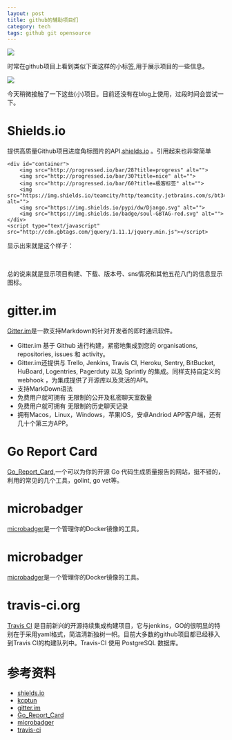 ```yaml
---
layout: post
title: github的辅助项目们
category: tech
tags: github git opensource
---
```


![](http://7vigrt.com1.z0.glb.clouddn.com/blog/pic/201702/github.jpg)

时常在github项目上看到类似下面这样的小标签,用于展示项目的一些信息。

![](http://7vigrt.com1.z0.glb.clouddn.com/blog/pic/201702/20170221202753.jpg)

今天稍微接触了一下这些(小)项目。目前还没有在blog上使用，过段时间会尝试一下。

# Shields.io

提供高质量Github项目进度角标图片的API.[shields.io][shields.io] 。引用起来也非常简单

    <div id="container">
        <img src="http://progressed.io/bar/28?title=progress" alt="">
        <img src="http://progressed.io/bar/30?title=nice" alt="">
        <img src="http://progressed.io/bar/60?title=极客标签" alt="">
        <img src="https://img.shields.io/teamcity/http/teamcity.jetbrains.com/s/bt345.svg" alt="">
        <img src="https://img.shields.io/pypi/dw/Django.svg" alt="">
        <img src="https://img.shields.io/badge/soul-GBTAG-red.svg" alt="">
    </div>
    <script type="text/javascript" src="http://cdn.gbtags.com/jquery/1.11.1/jquery.min.js"></script>

显示出来就是这个样子：

<div id="container">
    <img src="http://progressed.io/bar/28?title=progress" alt="">
    <img src="http://progressed.io/bar/30?title=nice" alt="">
    <img src="http://progressed.io/bar/60?title=极客标签" alt="">
    <img src="https://img.shields.io/teamcity/http/teamcity.jetbrains.com/s/bt345.svg" alt="">
    <img src="https://img.shields.io/pypi/dw/Django.svg" alt="">
    <img src="https://img.shields.io/badge/soul-GBTAG-red.svg" alt="">
</div>
<script type="text/javascript" src="http://cdn.gbtags.com/jquery/1.11.1/jquery.min.js"></script>

总的说来就是显示项目构建、下载、版本号、sns情况和其他五花八门的信息显示图标。

# gitter.im

[Gitter.im][gitter.im]是一款支持Markdown的针对开发者的即时通讯软件。

* Gitter.im 基于 Github 进行构建，紧密地集成到您的 organisations, repositories, issues 和 activity。
* Gitter.im还提供与 Trello, Jenkins, Travis CI, Heroku, Sentry, BitBucket, HuBoard, Logentries, Pagerduty 以及 Sprintly 的集成。同样支持自定义的 webhook ，为集成提供了开源库以及灵活的API。
* 支持MarkDown语法
* 免费用户就可拥有 无限制的公开及私密聊天室数量
* 免费用户就可拥有 无限制的历史聊天记录
* 拥有Macos，Linux，Windows，苹果IOS，安卓Andriod APP客户端，还有几十个第三方APP。

# Go Report Card

[Go_Report_Card][Go_Report_Card],一个可以为你的开源 Go 代码生成质量报告的网站，挺不错的，利用的常见的几个工具，golint, go vet等。

# microbadger

[microbadger][microbadger]是一个管理你的Docker镜像的工具。

# microbadger

[microbadger][microbadger]是一个管理你的Docker镜像的工具。

# travis-ci.org

[Travis CI][travis-ci] 是目前新兴的开源持续集成构建项目，它与jenkins，GO的很明显的特别在于采用yaml格式，简洁清新独树一帜。目前大多数的github项目都已经移入到Travis CI的构建队列中。Travis-CI 使用 PostgreSQL 数据库。


# 参考资料

* [shields.io][shields.io]
* [kcptun][kcptun]
* [gitter.im][gitter.im]
* [Go_Report_Card][Go_Report_Card]
* [microbadger][microbadger]
* [travis-ci][travis-ci]

[shields.io]: http://shields.io
[kcptun]: https://github.com/xtaci/kcptun/blob/master/README-CN.md
[gitter.im]: https://gitter.im
[Go_Report_Card]: https://goreportcard.com
[microbadger]: https://microbadger.com
[travis-ci]: https://travis-ci.org/getting_started
